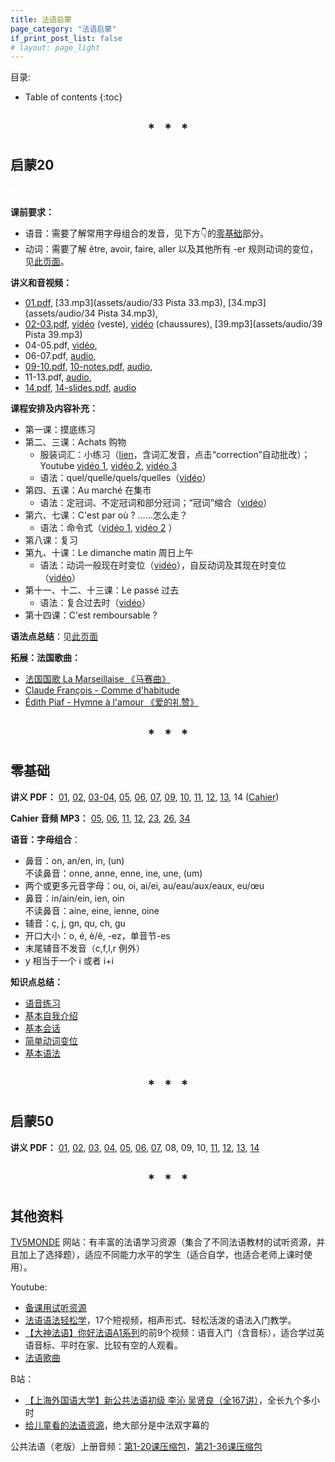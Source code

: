 ```yaml
---
title: 法语启蒙
page_category: "法语启蒙"
if_print_post_list: false
# layout: page_light
---
```


目录:
* Table of contents
{:toc}

<h2 align="center">
* &nbsp; * &nbsp; *
</h2>


## 启蒙20

<details markdown=block style="color: white;">
  <summary markdown=span>基本信息</summary>
  
  - 时间：每周六16h00-17h30，2月11日—6月3日，共14次课（假期：4月8日，5月6日，5月20日）。
  - 课程内容：
    - 巩固语音、学习实用句型、语法入门，补充以法国文化与生活。
    - 主题：① 购物，买菜；② 交通；③ 描述经常发生的/过去的事件。
</details>

**课前要求：**
- 语音：需要了解常用字母组合的发音，见下方👇的[零基础](#零基础)部分。
- 动词：需要了解 être, avoir, faire, aller 以及其他所有 -er 规则动词的变位，见[此页面](2022/12/16/法语简单动词变位.html)。

**讲义和音视频：**  
- [01.pdf](assets/doc/NdCS7/01.pdf), 
  [33.mp3](assets/audio/33 Pista 33.mp3), 
  [34.mp3](assets/audio/34 Pista 34.mp3),  
- [02-03.pdf](assets/doc/NdCS7/02-03.pdf), 
  [vidéo](https://youtu.be/gq0ZTbmylb4 "Texto 1 | Dossier 4 Achats") (veste),
  [vidéo](https://youtu.be/C4RqX4Jp3es "J'achète des chaussures au magasin de chaussures") (chaussures),
  [39.mp3](assets/audio/39 Pista 39.mp3)  
- 04-05.pdf, 
  [vidéo](https://youtu.be/6h16i6IknF8 "Reflets 1 | Episode 14 Faisons le marché"),  
- 06-07.pdf,
  [audio](https://youtu.be/O6IjKOeIEgQ "Le Nouveau Taxi 1 | Leçon 10 C'est par où ?"),  
- [09-10.pdf](assets/doc/NdCS7/09-10.pdf), 
  [10-notes.pdf](assets/doc/NdCS7/10%20-%20notes.pdf), 
  [audio](https://youtu.be/08JWfJfZwBQ "Le Nouveau Taxi 1 | Leçon 15 Le Dimanche Matin"),  
- 11-13.pdf, 
  [audio](https://youtu.be/tYZng_65cjA "Le Nouveau Taxi 1 | Leçon 18 Il est comment ?"),  
- [14.pdf](assets/doc/NdCS7/14.pdf), 
  [14-slides.pdf](assets/doc/NdCS7/14%20-%20slides%20(handout).pdf), 
  [audio](https://youtu.be/sy7WJceOsEM "法语交际口语渐进 中级 原文对照 Leçon 6 Dans une grande surface")

**课程安排及内容补充：**
- 第一课：摸底练习
- 第二、三课：Achats 购物  
  - 服装词汇：小练习（[lien](https://www.francaisfacile.com/exercices/exercice-francais-2/exercice-francais-47411.php)，含词汇发音，点击“correction”自动批改）；Youtube [vidéo 1](https://youtu.be/SFRhBEqDJ24), [vidéo 2](https://youtu.be/2cz-FkExHwg), [vidéo 3](https://youtu.be/pfb9DJmaFT4)  
  - 语法：quel/quelle/quels/quelles（[vidéo](https://youtu.be/iCSFn2y-T6Y "quel穿马甲的事儿你还不知道")）
- 第四、五课：Au marché 在集市  
  - 语法：定冠词、不定冠词和部分冠词；“冠词”缩合（[vidéo](https://youtu.be/2NwuvtAW4Hk "法语界水与火的交融")）
- 第六、七课：C'est par où ? ……怎么走？  
  - 语法：命令式（[vidéo 1](https://youtu.be/TwbPIkM-g2Y "IMPÉRATIF en français"), [vidéo 2](https://youtu.be/emoju5RA6y4 "小样儿~我命令你点进来看看") ）   
- 第八课：复习
- 第九、十课：Le dimanche matin 周日上午   
  - 语法：动词一般现在时变位（[vidéo](https://youtube.com/playlist?list=PLTqYSrQbW-6v-YRWDZYXHxfTFK5-5MPrp "🇫🇷FLE A1 conjugaison présent")），自反动词及其现在时变位（[vidéo](https://youtu.be/cyQvzAQ7A3w "🇫🇷 GF22 Le verbe pronominal au présent")）
- 第十一、十二、十三课：Le passé 过去 
  - 语法：复合过去时（[vidéo](https://youtube.com/playlist?list=PLTqYSrQbW-6vizJZJXbWhYRO63JrxKo_Z "Le 🇫🇷FLE A1 conjugaison passé composé")）
- 第十四课：C'est remboursable ?  

**语法点总结**：见[此页面](2023/06/04/法语基本语法-2.html)

<!-- {% assign posts = site.tags["启蒙20"] %} -->
<!-- {% include print_posts_simple.html content=posts %} -->

**拓展：法国歌曲：**
- [法国国歌 La Marseillaise 《马赛曲》](2023/04/02/marseillaise.html)  
- [Claude François - Comme d'habitude](2023/04/07/comme-d-habitude.html)
- [Édith Piaf - Hymne à l'amour 《爱的礼赞》](2023/04/08/hymne-a-l-amour.html)

<h2 align="center">
* &nbsp; * &nbsp; *
</h2>

## 零基础

**讲义 PDF：**
[01](assets/doc/NdCS6/01%20-%20compl.pdf),
[02](assets/doc/NdCS6/02%20-%20compl.pdf),
[03-04](assets/doc/NdCS6/03%20-%20compl.pdf),
[05](assets/doc/NdCS6/05%20-%20compl.pdf),
[06](assets/doc/NdCS6/06%20-%20compl.pdf),
[07](assets/doc/NdCS6/07.pdf),
[09](assets/doc/NdCS6/09.pdf),
[10](assets/doc/NdCS6/10.pdf),
[11](assets/doc/NdCS6/11.pdf),
[12](assets/doc/NdCS6/12%20-%20compl.pdf),
[13](assets/doc/NdCS6/13.pdf),
14 ([Cahier](assets/doc/NdCS6/Cahier.pdf))

**Cahier 音频 MP3：**
[05](assets/audio/05%20Pista%205.mp3),
[06](assets/audio/06%20Pista%206.mp3),
[11](assets/audio/11%20Pista%2011.mp3),
[12](assets/audio/12%20Pista%2012.mp3),
[23](assets/audio/23%20Pista%2023.mp3),
[26](assets/audio/26%20Pista%2026.mp3),
[34](assets/audio/34%20Pista%2034.mp3)

**语音：字母组合**：
- 鼻音：on, an/en, in, (un)  
  不读鼻音：onne, anne, enne, ine, une, (um)
- 两个或更多元音字母：ou, oi, ai/ei, au/eau/aux/eaux, eu/œu
- 鼻音：in/ain/ein, ien, oin  
  不读鼻音：aine, eine, ienne, oine
- 辅音：ç, j, gn, qu, ch, gu
- 开口大小：o, é, è/ê, -ez，单音节-es
- 末尾辅音不发音（c,f,l,r 例外）
- y 相当于一个 i 或者 i+i

**知识点总结：**
- [语音练习](2022/09/30/法语语音练习.md)
- [基本自我介绍](2022/12/15/法语基本自我介绍.html)
- [基本会话](2022/12/16/法语基本会话.html)
- [简单动词变位](2022/12/17/法语简单动词变位.html)
- [基本语法](2022/12/18/法语基本语法.html)

<!-- {% assign posts = site.posts | where:"tags", "零基础" %} -->
<!-- {% include print_posts_simple.html content=posts %} -->

<h2 align="center">
* &nbsp; * &nbsp; *
</h2>

## 启蒙50

**讲义 PDF：**
[01](assets/doc/NdCS5/01.pdf),
[02](assets/doc/NdCS5/02.pdf),
[03](assets/doc/NdCS5/03.pdf),
[04](assets/doc/NdCS5/04.pdf),
[05](assets/doc/NdCS5/05v2.pdf),
[06](assets/doc/NdCS5/06.pdf),
[07](assets/doc/NdCS5/07.pdf),
08,
09,
10,
[11](assets/doc/NdCS5/11.pdf),
[12](assets/doc/NdCS5/12v2.pdf),
[13](assets/doc/NdCS5/13v2.pdf),
[14](assets/doc/NdCS5/14.pdf)

<h2 align="center">
* &nbsp; * &nbsp; *
</h2>

## 其他资料

[TV5MONDE](https://apprendre.tv5monde.com/fr) 网站：有丰富的法语学习资源（集合了不同法语教材的试听资源，并且加上了选择题），适应不同能力水平的学生（适合自学，也适合老师上课时使用）。

Youtube:
- [备课用试听资源](https://youtube.com/playlist?list=PLnxpDVDl4Y1xZ7czO8H_hfXayVfgPxZyP)
- [法语语法轻松学](https://youtube.com/playlist?list=PLwlSKU27SNZpaSDnLC3yXhhAJ7YX6dTuk)，17个短视频，相声形式、轻松活泼的语法入门教学。
- [【大神法语】你好法语A1系列](https://youtube.com/playlist?list=PLjTeU0MOrjTI9HYuxGFm8t8s1sgs426zc)的前9个视频：语音入门（含音标），适合学过英语音标、平时在家、比较有空的人观看。
- [法语歌曲](https://youtube.com/playlist?list=PLnxpDVDl4Y1w70gYfTwec07VwvmYVH5wv)

B站：
- [【上海外国语大学】新公共法语初级 李沁 吴贤良（全167讲）](https://www.bilibili.com/video/BV1PB4y1D7vM/?vd_source=60491a3e04ba343eaf8d68615b495223)，全长九个多小时
- [给儿童看的法语资源](https://www.bilibili.com/medialist/detail/ml2340988661)，绝大部分是中法双字幕的

公共法语（老版）上册音频：[第1-20课压缩包](assets/audio/gonggongfayushang1.zip)，[第21-36课压缩包](assets/audio/gonggongfayushang2.zip)
